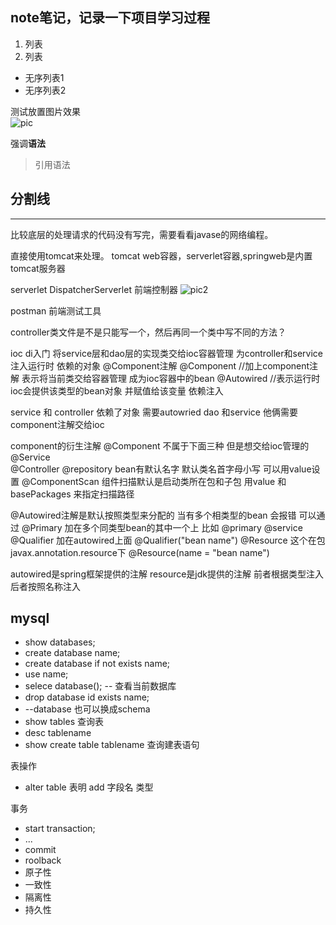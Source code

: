 ## note笔记，记录一下项目学习过程

1. 列表
2. 列表

- 无序列表1
- 无序列表2

测试放置图片效果  
![pic](pictures/微信图片_20240525230459.png) 

强调**语法**

> 引用语法

分割线
--- 
***

比较底层的处理请求的代码没有写完，需要看看javase的网络编程。

直接使用tomcat来处理。
tomcat web容器，serverlet容器,springweb是内置tomcat服务器

serverlet DispatcherServerlet 前端控制器
![pic2](pictures/微信截图_20240526230411.png)

postman 前端测试工具

controller类文件是不是只能写一个，然后再同一个类中写不同的方法？

ioc di入门 
将service层和dao层的实现类交给ioc容器管理
为controller和service注入运行时 依赖的对象
@Component注解  @Component  //加上component注解 表示将当前类交给容器管理 成为ioc容器中的bean
@Autowired //表示运行时ioc会提供该类型的bean对象 并赋值给该变量 依赖注入

service 和 controller 依赖了对象 需要autowried
dao 和service 他俩需要 component注解交给ioc

component的衍生注解 
@Component  不属于下面三种 但是想交给ioc管理的
@Service   
@Controller
@repository
bean有默认名字 默认类名首字母小写 可以用value设置
@ComponentScan  组件扫描默认是启动类所在包和子包 用value 和basePackages 来指定扫描路径

@Autowired注解是默认按照类型来分配的 当有多个相类型的bean 会报错
可以通过 
@Primary 加在多个同类型bean的其中一个上 比如 @primary @service
@Qualifier 加在autowired上面 @Qualifier("bean name")
@Resource  这个在包javax.annotation.resource下  @Resource(name = "bean name")

autowired是spring框架提供的注解 resource是jdk提供的注解
前者根据类型注入  后者按照名称注入


## mysql

- show databases;
- create database name;
- create database if not exists name;
- use name;
- selece database(); -- 查看当前数据库
- drop database id exists name;
-  --database 也可以换成schema
- show tables 查询表
- desc tablename
- show create table tablename 查询建表语句

表操作
- alter table 表明 add 字段名 类型 

事务
- start transaction;
- ...
- commit
- roolback
- 原子性
- 一致性
- 隔离性
- 持久性